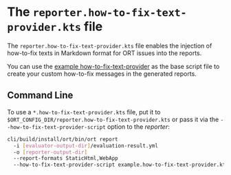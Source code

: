 # The `reporter.how-to-fix-text-provider.kts` file

The `reporter.how-to-fix-text-provider.kts` file enables the injection of how-to-fix texts in Markdown format for ORT
issues into the reports.

You can use the [example how-to-fix-text-provider](../../examples/example.how-to-fix-text-provider.kts) as the base
script file to create your custom how-to-fix messages in the generated reports.

## Command Line

To use a `*.how-to-fix-text-provider.kts` file, put it to `$ORT_CONFIG_DIR/reporter.how-to-fix-text-provider.kts` or
pass it via the `--how-to-fix-text-provider-script` option to the _reporter_:

```bash
cli/build/install/ort/bin/ort report
  -i [evaluator-output-dir]/evaluation-result.yml
  -o [reporter-output-dir]
  --report-formats StaticHtml,WebApp
  --how-to-fix-text-provider-script example.how-to-fix-text-provider.kts
```
